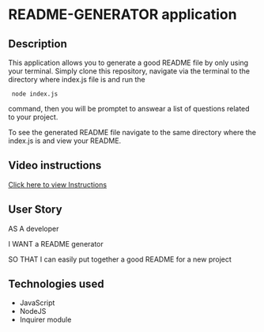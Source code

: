 # README-GENERATOR application

## Description

This application allows you to generate a good README file by only using your terminal. Simply clone this repository, navigate via the terminal to the directory where index.js file is and run the 
```
 node index.js
 ```
command, then you will be promptet to answear a list of questions related to your project.


To see the generated README file navigate to the same directory where the index.js is and view your README. 

## Video instructions
  [Click here to view Instructions](https://www.youtube.com/watch?v=PIkQEkJDQZw)


## User Story
AS A developer

I WANT a README generator

SO THAT I can easily put together a good README for a new project

## Technologies used
- JavaScript
- NodeJS
- Inquirer module





